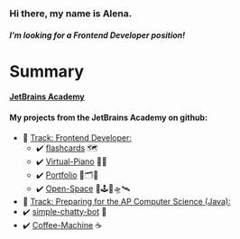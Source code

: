 ### Hi there, my name is Alena.
#### *I’m looking for a Frontend Developer position!*

# Summary

#### [JetBrains Academy](https://hyperskill.org/profile/3929743)
#### My projects from the JetBrains Academy on github:

-   :large_blue_diamond: [Track: Frontend Developer:](https://hyperskill.org/tracks/5)
    -   :heavy_check_mark:  [flashcards](https://github.com/Alena2020/flashcards) 🗺
    -    :heavy_check_mark:  [Virtual-Piano](https://github.com/Alena2020/Virtual-Piano) 🎹🎼  
    -   :heavy_check_mark:  [Portfolio](https://github.com/Alena2020/Portfolio) 🧰🗂🌌
    - :heavy_check_mark:  [Open-Space](https://github.com/Alena2020/Open-Space) 🌌🕹🚀🛸🛰
-   :large_blue_diamond: [Track: Preparing for the AP Computer Science (Java):](https://hyperskill.org/tracks/8)
   - :heavy_check_mark: [simple-chatty-bot](https://github.com/Alena2020/simple-chatty-bot) 🤖
   - :heavy_check_mark: [Coffee-Machine](https://github.com/Alena2020/Coffee-Machine) ☕️

  
       







<!--
**Alena2020/Alena2020** is a ✨ _special_ ✨ repository because its `README.md` (this file) appears on your GitHub profile.
Languages and Tools:    
Books: 
Libraries and Frameworks:  


Here are some ideas to get you started:

- 🔭 I’m currently working on ...
- 🌱 I’m currently learning ...
- 👯 I’m looking to collaborate on ...
- 🤔 I’m looking for help with ...
- 💬 Ask me about ...
- 📫 How to reach me: ...
- 😄 Pronouns: ...
- ⚡ Fun fact: ...
-->
